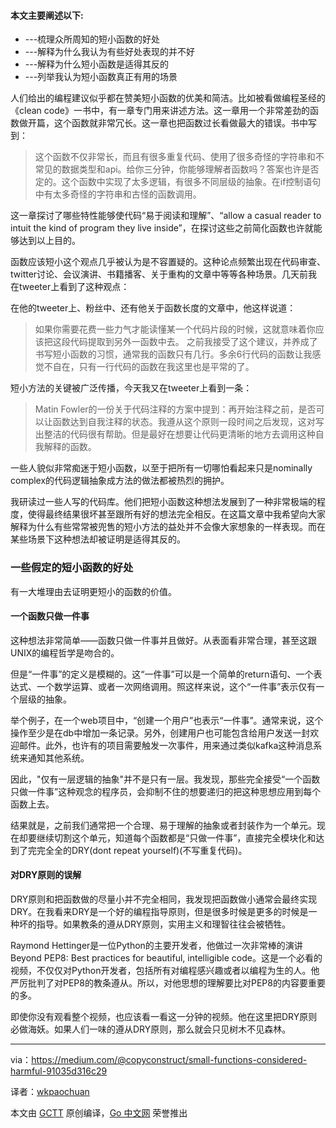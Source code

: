 
#### 本文主要阐述以下:
* ---梳理众所周知的短小函数的好处
* ---解释为什么我认为有些好处表现的并不好
* ---解释为什么短小函数是适得其反的
* ---列举我认为短小函数真正有用的场景

人们给出的编程建议似乎都在赞美短小函数的优美和简洁。比如被看做编程圣经的《clean code》一书中，有一章专门用来讲述方法。这一章用一个非常差劲的函数做开篇，这个函数就非常冗长。这一章也把函数过长看做最大的错误。书中写到：
> 这个函数不仅非常长，而且有很多重复代码、使用了很多奇怪的字符串和不常见的数据类型和api。给你三分钟，你能够理解者函数吗？答案也许是否定的。这个函数中实现了太多逻辑，有很多不同层级的抽象。在if控制语句中有太多奇怪的字符串和古怪的函数调用。

这一章探讨了哪些特性能够使代码“易于阅读和理解”、“allow a casual reader to intuit the kind of program they live inside”，在探讨这些之前简化函数也许就能够达到以上目的。

函数应该短小这个观点几乎被认为是不容置疑的。这种论点频繁出现在代码审查、twitter讨论、会议演讲、书籍播客、关于重构的文章中等等各种场景。几天前我在tweeter上看到了这种观点：

在他的tweeter上、粉丝中、还有他关于函数长度的文章中，他这样说道：
> 如果你需要花费一些力气才能读懂某一个代码片段的时候，这就意味着你应该把这段代码提取到另外一函数中去。
之前我接受了这个建议，并养成了书写短小函数的习惯，通常我的函数只有几行。多余6行代码的函数让我感觉不自在，只有一行代码的函数在我这里也是平常的了。

短小方法的关键被广泛传播，今天我又在tweeter上看到一条：
> Matin Fowler的一份关于代码注释的方案中提到：再开始注释之前，是否可以让函数达到自我注释的状态。我遵从这个原则一段时间之后发现，这对写出整洁的代码很有帮助。但是最好在想要让代码更清晰的地方去调用这种自我解释的函数。

一些人貌似非常痴迷于短小函数，以至于把所有一切哪怕看起来只是nominally complex的代码逻辑抽象成方法的做法都被热烈的拥护。

我研读过一些人写的代码库。他们把短小函数这种想法发展到了一种非常极端的程度，使得最终结果很坏甚至跟所有好的想法完全相反。在这篇文章中我希望向大家解释为什么有些常常被兜售的短小方法的益处并不会像大家想象的一样表现。而在某些场景下这种想法却被证明是适得其反的。

### 一些假定的短小函数的好处
有一大堆理由去证明更短小的函数的价值。

#### 一个函数只做一件事
这种想法非常简单——函数只做一件事并且做好。从表面看非常合理，甚至这跟UNIX的编程哲学是吻合的。

但是“一件事”的定义是模糊的。这“一件事”可以是一个简单的return语句、一个表达式、一个数学运算、或者一次网络调用。照这样来说，这个“一件事”表示仅有一个层级的抽象。

举个例子，在一个web项目中，“创建一个用户”也表示“一件事”。通常来说，这个操作至少是在db中增加一条记录。另外，创建用户也可能包含给用户发送一封欢迎邮件。此外，也许有的项目需要触发一次事件，用来通过类似kafka这种消息系统来通知其他系统。

因此，"仅有一层逻辑的抽象"并不是只有一层。我发现，那些完全接受“一个函数只做一件事”这种观念的程序员，会抑制不住的想要递归的把这种思想应用到每个函数上去。

结果就是，之前我们通常把一个合理、易于理解的抽象或者封装作为一个单元。现在却要继续切割这个单元，知道每个函数都是“只做一件事”，直接完全模块化和达到了完完全全的DRY(dont repeat yourself)(不写重复代码)。

#### 对DRY原则的误解
DRY原则和把函数做的尽量小并不完全相同，我发现把函数做小通常会最终实现DRY。在我看来DRY是一个好的编程指导原则，但是很多时候是更多的时候是一种坏的指导。如果教条的遵从DRY原则，实用主义和理智往往会被牺牲。

Raymond Hettinger是一位Python的主要开发者，他做过一次非常棒的演讲Beyond PEP8: Best practices for beautiful, intelligible code。这是一个必看的视频，不仅仅对Python开发者，包括所有对编程感兴趣或者以编程为生的人。他严厉批判了对PEP8的教条遵从。所以，对他思想的理解要比对PEP8的内容要重要的多。

即使你没有观看整个视频，也应该看一看这一分钟的视频。他在这里把DRY原则必做海妖。如果人们一味的遵从DRY原则，那么就会只见树木不见森林。




----------------

via：https://medium.com/@copyconstruct/small-functions-considered-harmful-91035d316c29

译者：[wkpaochuan](https://github.com/wkupaochuan)

本文由 [GCTT](https://github.com/studygolang/GCTT) 原创编译，[Go 中文网](https://studygolang.com/) 荣誉推出
